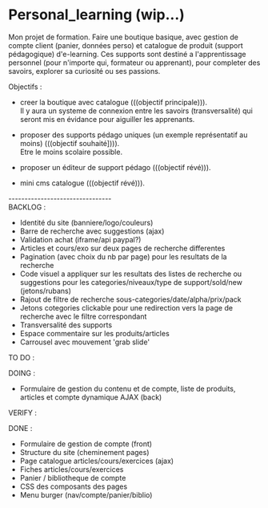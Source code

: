 # Personal_learning (wip...)

Mon projet de formation.
Faire une boutique basique, avec gestion de compte client (panier, données perso) et catalogue de produit (support pédagogique) d'e-learning.
Ces supports sont destiné a l'apprentissage personnel (pour n'importe qui, formateur ou apprenant), pour completer des savoirs, explorer sa curiosité ou ses passions.



Objectifs :

- creer la boutique avec catalogue (((objectif principale))).<br>
    Il y aura un systeme de connexion entre les savoirs (transversalité) qui seront mis en évidance pour aiguiller les apprenants.
    
- proposer des supports pédago uniques (un exemple représentatif au moins) (((objectif souhaité]))).<br>
    Etre le moins scolaire possible.

- proposer un éditeur de support pédago (((objectif révé))).<br>

- mini cms catalogue (((objectif révé))).<br>


--------------------------------<br>
BACKLOG : 

- Identité du site (banniere/logo/couleurs) <br>
- Barre de recherche avec suggestions (ajax) <br>
- Validation achat (iframe/api paypal?) <br>
- Articles et cours/exo sur deux pages de recherche differentes <br>
- Pagination (avec choix du nb par page) pour les resultats de la recherche <br>
- Code visuel a appliquer sur les resultats des listes de recherche ou suggestions pour les categories/niveaux/type de support/sold/new (jetons/rubans) <br>
- Rajout de filtre de recherche sous-categories/date/alpha/prix/pack <br>
- Jetons cotegories clickable pour une redirection vers la page de recherche avec le filtre correspondant <br>
- Transversalité des supports <br>
- Espace commentaire sur les produits/articles <br>
- Carrousel avec mouvement 'grab slide' <br>


TO DO :


DOING :

- Formulaire de gestion du contenu et de compte, liste de produits, articles et compte dynamique AJAX (back) <br>

VERIFY :


DONE : 

- Formulaire de gestion de compte (front) <br>
- Structure du site (cheminement pages) <br>
- Page catalogue articles/cours/exercices (ajax) <br>
- Fiches articles/cours/exercices
- Panier / bibliotheque de compte <br>
- CSS des composants des pages <br>
- Menu burger (nav/compte/panier/biblio) <br>
